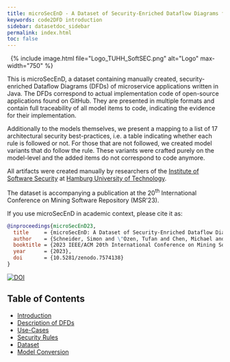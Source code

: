 ```yaml
---
title: microSecEnD - A Dataset of Security-Enriched Dataflow Diagrams for Microservice Applications
keywords: code2DFD introduction
sidebar: datasetdoc_sidebar
permalink: index.html
toc: false
---
```


&nbsp;
{% include image.html file="Logo_TUHH_SoftSEC.png" alt="Logo" max-width="750" %}
&nbsp;

This is microSecEnD, a dataset containing manually created, security-enriched Dataflow Diagrams (DFDs) of microservice applications written in Java.
The DFDs correspond to actual implementation code of open-source applications found on GitHub.
They are presented in multiple formats and contain full traceability of all model items to code, indicating the evidence for their implementation.

Additionally to the models themselves, we present a mapping to a list of 17 architectural security best-practices, i.e. a table indicating whether each rule is followed or not. For those that are not followed, we created model variants that do follow the rule. These variants were crafted purely on the model-level and the added items do not correspond to code anymore.

All artifacts were created manually by researchers of the <a href="https://www.tuhh.de/softsec/homepage.html" target="_blank">Institute of Software Security</a> at <a href="https://www.tuhh.de/tuhh/startseite.html" target="_blank">Hamburg University of Technology</a>.

The dataset is accompanying a publication at the 20<sup>th</sup> International Conference on Mining Software Repository (MSR'23).

If you use microSecEnD in academic context, please cite it as:
```bibtex
@inproceedings{microSecEnD23,
  title     = {microSecEnD: A Dataset of Security-Enriched Dataflow Diagrams for Microservice Applications},  
  author    = {Schneider, Simon and \"Ozen, Tufan and Chen, Michael and Scandariato, Riccardo},  
  booktitle = {2023 IEEE/ACM 20th International Conference on Mining Software Repositories (MSR)},   
  year      = {2023},
  doi       = {10.5281/zenodo.7574138}
}
```
[![DOI](https://zenodo.org/badge/DOI/10.5281/zenodo.7574138.svg)](https://doi.org/10.5281/zenodo.7574138)

## Table of Contents

- [Introduction](index.html)
- [Description of DFDs](dfds.html)
- [Use-Cases](usecases.html)
- [Security Rules](rules.html)
- [Dataset](models.html)
- [Model Conversion](conversion.html)

